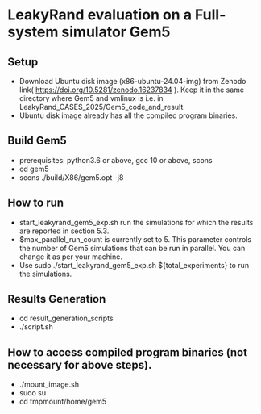 # LeakyRand evaluation on a Full-system simulator Gem5

## Setup
- Download Ubuntu disk image (x86-ubuntu-24.04-img) from Zenodo link( https://doi.org/10.5281/zenodo.16237834 ). Keep it in the same directory where Gem5 and vmlinux is i.e. in LeakyRand\_CASES\_2025/Gem5\_code\_and\_result.
- Ubuntu disk image already has all the compiled program binaries.

## Build Gem5
- prerequisites: python3.6 or above, gcc 10 or above, scons
- cd gem5
- scons ./build/X86/gem5.opt -j8

## How to run
- start\_leakyrand\_gem5\_exp.sh run the simulations for which the results are reported in section 5.3.
- $max\_parallel\_run\_count is currently set to 5. This parameter controls the number of Gem5 simulations that can be run in parallel. You can change it as per your machine.
- Use sudo ./start\_leakyrand\_gem5\_exp.sh ${total\_experiments} to run the simulations.

## Results Generation
- cd result\_generation\_scripts
- ./script.sh

## How to access compiled program binaries (not necessary for above steps).
- ./mount\_image.sh
- sudo su
- cd tmpmount/home/gem5
